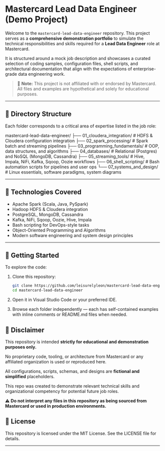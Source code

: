 # Mastercard Lead Data Engineer (Demo Project)

Welcome to the `mastercard-lead-data-engineer` repository. This project serves as a **comprehensive demonstration portfolio** to simulate the technical responsibilities and skills required for a **Lead Data Engineer** role at Mastercard.

It is structured around a mock job description and showcases a curated selection of coding samples, configuration files, shell scripts, and architectural documentation that align with the expectations of enterprise-grade data engineering work.

> 📍 **Note:** This project is not affiliated with or endorsed by Mastercard. All files and examples are hypothetical and solely for educational purposes.

---

## 📂 Directory Structure

Each folder corresponds to a critical area of expertise listed in the job role:

mastercard-lead-data-engineer/ 
├── 01_cloudera_integration/ # HDFS & Cloudera configuration integration 
├── 02_spark_processing/ # Spark batch and streaming pipelines 
├── 03_programming_fundamentals/ # OOP, data structures, and algorithms 
├── 04_databases/ # Relational (Postgres) and NoSQL (MongoDB, Cassandra) 
├── 05_streaming_tools/ # Hive, Impala, NiFi, Kafka, Sqoop, Oozie workflows 
├── 06_shell_scripting/ # Bash automation scripts for pipelines and user ops 
└── 07_systems_and_design/ # Linux essentials, software paradigms, system diagrams

---

## 🔧 Technologies Covered

- Apache Spark (Scala, Java, PySpark)
- Hadoop HDFS & Cloudera integration
- PostgreSQL, MongoDB, Cassandra
- Kafka, NiFi, Sqoop, Oozie, Hive, Impala
- Bash scripting for DevOps-style tasks
- Object-Oriented Programming and Algorithms
- Modern software engineering and system design principles

---

## 📘 Getting Started

To explore the code:

1. Clone this repository:
   ```bash
   git clone https://github.com/leisurelyleon/mastercard-lead-data-engineer.git
   cd mastercard-lead-data-engineer
   
2. Open it in Visual Studio Code or your preferred IDE.

3. Browse each folder independently — each has self-contained examples with inline comments or README.md files when needed.

## 🚨 Disclaimer
This repository is intended **strictly for educational and demonstration purposes only.**

No proprietary code, tooling, or architecture from Mastercard or any affiliated organization is used or reproduced here.

All configurations, scripts, schemas, and designs are **fictional and simplified** placeholders.

This repo was created to demonstrate relevant technical skills and organizational competency for potential future job roles.

⚠️ **Do not interpret any files in this repository as being sourced from Mastercard or used in production environments.**

## 🏁 License
This repository is licensed under the MIT License. See the LICENSE file for details.

---
